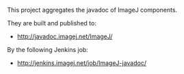 This project aggregates the javadoc of ImageJ components.

They are built and published to:

* http://javadoc.imagej.net/ImageJ/

By the following Jenkins job:

* http://jenkins.imagej.net/job/ImageJ-javadoc/
